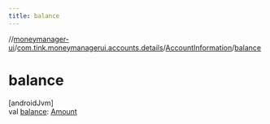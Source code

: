 ```yaml
---
title: balance
---
```

//[moneymanager-ui](../../../index.html)/[com.tink.moneymanagerui.accounts.details](../index.html)/[AccountInformation](index.html)/[balance](balance.html)



# balance



[androidJvm]\
val [balance](balance.html): [Amount](../../com.tink.model.misc/-amount/index.html)




